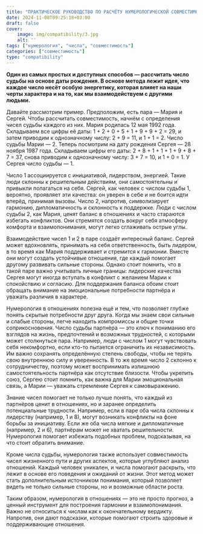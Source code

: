 ```yaml
---
title: "ПРАКТИЧЕСКОЕ РУКОВОДСТВО ПО РАСЧЁТУ НУМЕРОЛОГИЧЕСКОЙ СОВМЕСТИМОСТИ"
date: 2024-11-08T09:25:18+03:00
draft: false
cover:
    image: img/compatibility/3.jpg
    alt: ''
tags: ["нумерология", "числа", "совместимость"]
categories: ["совместимость"]
type: "compatibility"
---
```


**Один из самых простых и доступных способов — рассчитать число судьбы на основе даты рождения. В основе метода лежит идея, что каждое число несёт особую энергетику, которая влияет на наши черты характера и на то, как мы взаимодействуем с другими людьми.**

Давайте рассмотрим пример. Предположим, есть пара — Мария и Сергей. Чтобы рассчитать совместимость, начнём с определения чисел судьбы каждого из них. Мария родилась 12 мая 1992 года. Складываем все цифры её даты: 1 + 2 + 0 + 5 + 1 + 9 + 9 + 2 = 29, и затем приводим к однозначному числу: 2 + 9 = 11, и 1 + 1 = 2. Число судьбы Марии — 2. Теперь посмотрим на дату рождения Сергея — 28 ноября 1987 года. Складываем цифры его даты: 2 + 8 + 1 + 1 + 1 + 9 + 8 + 7 = 37, снова приводим к однозначному числу: 3 + 7 = 10, и 1 + 0 = 1. У Сергея число судьбы — 1.

Число 1 ассоциируется с инициативой, лидерством, энергией. Такие люди склонны к решительным действиям, они самостоятельны и привыкли полагаться на себя. Сергей, как человек с числом судьбы 1, вероятно, проявляет эти качества: он уверен в себе и не боится идти вперёд, принимая вызовы. Число 2, напротив, символизирует гармонию, дипломатичность и склонность к поддержке. Люди с числом судьбы 2, как Мария, ценят баланс в отношениях и часто стараются избегать конфликтов. Они стремятся создать вокруг себя атмосферу комфорта и взаимопонимания, могут легко сглаживать острые углы.

Взаимодействие чисел 1 и 2 в паре создаёт интересный баланс. Сергей может вдохновлять, принимать на себя ответственность, быть лидером, в то время как Мария поддерживает и стремится к гармонии. Вместе они могут создать устойчивые отношения, где каждый помогает другому развивать сильные стороны. Однако стоит помнить, что в такой паре важно учитывать личные границы: лидерские качества Сергея могут иногда вступать в конфликт с желанием Марии к спокойствию и согласию. Для поддержания баланса обоим стоит обращать внимание на эмоциональные потребности партнёра и уважать различия в характере.

Нумерология в отношениях полезна ещё и тем, что позволяет глубже понять скрытые потребности друг друга. Когда мы знаем свои сильные и слабые стороны, легче находить компромиссы и общие точки соприкосновения. Число судьбы партнёра — это ключ к пониманию его взглядов на жизнь, предпочтений и возможных трудностей, с которыми может столкнуться пара. Например, люди с числом 1 могут чувствовать себя некомфортно, если кто-то пытается ограничить их независимость. Им важно сохранять определённую степень свободы, чтобы не терять свою внутреннюю силу и уверенность. В то же время число 2 склонно к сотрудничеству, поэтому может воспринимать излишнюю самостоятельность партнёра как отсутствие близости. Чтобы укрепить союз, Сергею стоит помнить, как важна для Марии эмоциональная связь, а Марии — уважать стремление Сергея к самовыражению.

Знание чисел помогает не только лучше понять, что каждый из партнёров ценит в отношениях, но и заранее определить потенциальные трудности. Например, если в паре оба числа склонны к лидерству (например, 1 и 8), могут возникать конфликты на фоне борьбы за инициативу. Если же оба числа мягкие и дипломатичные (например, 2 и 6), партнёрам может не хватать решительности. Нумерология помогает избежать подобных проблем, подсказывая, на что стоит обратить внимание.

Кроме числа судьбы, нумерология также использует совместимость чисел жизненного пути и других аспектов, которые углубляют анализ отношений. Каждый человек уникален, и числа помогают раскрыть, что лежит в основе его поведения и ожиданий от жизни. Этот метод может стать дополнительным источником понимания, который позволяет видеть не только сильные стороны, но и возможные области роста.


Таким образом, нумерология в отношениях — это не просто прогноз, а ценный инструмент для построения гармонии и взаимопонимания. Важно не относиться к числам как к окончательному вердикту. Напротив, они дают подсказки, которые помогают строить здоровые и поддерживающие отношения.

